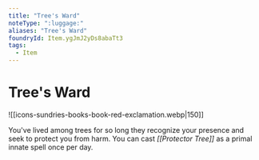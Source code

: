 ```yaml
---
title: "Tree's Ward"
noteType: ":luggage:"
aliases: "Tree's Ward"
foundryId: Item.ygJmJ2yDs8abaTt3
tags:
  - Item
---
```


# Tree's Ward
![[icons-sundries-books-book-red-exclamation.webp|150]]

You've lived among trees for so long they recognize your presence and seek to protect you from harm. You can cast _[[Protector Tree]]_ as a primal innate spell once per day.
